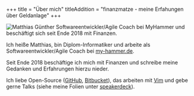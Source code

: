 +++
title = "Über mich"
titleAddition = "finanzmatze - meine Erfahungen über Geldanlage"
+++

<img src="https://farm1.staticflickr.com/305/30960365443_dc82235ae2_z_d.jpg" class="center" alt="Matthias Günther Softwareentwickler/Agile Coach bei MyHammer und beschäftigt sich seit Ende 2018 mit Finanzen."/>

Ich heiße Matthias, bin Diplom-Informatiker und arbeite als Softwareentwickler/Agile Coach bei
[my-hammer.de](https://www.my-hammer.de/ "my-hammer.de").

Seit Ende 2018 beschäftige ich mich mit Finanzen und schreibe meine Gedanken und Erfahrungen hierzu nieder.

Ich liebe Open-Source ([GitHub](https://github.com/wikimatze/ "GitHub"),
[Bitbucket](https://bitbucket.org/wikimatze/ "Bitbucket")), das arbeiten mit [Vim](http://www.vim.org/)
und gebe gerne Talks (siehe meine Folien unter [speakerdeck](https://speakerdeck.com/wikimatze "Speakerdeck")).

